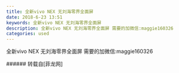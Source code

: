 ```yaml
---
title: 全新vivo NEX 无刘海零界全面屏
date: 2018-6-23 13:51
keywords: 全新vivo NEX 无刘海零界全面屏
description: 全新vivo NEX 无刘海零界全面屏 需要的加微信:maggie160326
categories: used
---
```

<td class="t_f" id="postmessage_1444397">

全新vivo NEX 无刘海零界全面屏 需要的加微信:maggie160326<br/>
<img alt="" border="0" class="zoom" data-cf-modified-92c67b675f766b63c11d4524-="" file="http://www.flw.ph/data/appbyme/upload/image/201806/23/rbFjIcAVMtyk.jpg" id="aimg_JJdKD" lazyloadthumb="1" onclick="" onmouseover="" src="http://www.flw.ph/data/appbyme/upload/image/201806/23/rbFjIcAVMtyk.jpg"/><br/>
<img alt="" border="0" class="zoom" data-cf-modified-92c67b675f766b63c11d4524-="" file="http://www.flw.ph/data/appbyme/upload/image/201806/23/x7vDsOwvZfgD.jpg" id="aimg_oLH6m" lazyloadthumb="1" onclick="" onmouseover="" src="http://www.flw.ph/data/appbyme/upload/image/201806/23/x7vDsOwvZfgD.jpg"/><br/>
</td>
###### 转载自[菲龙网]